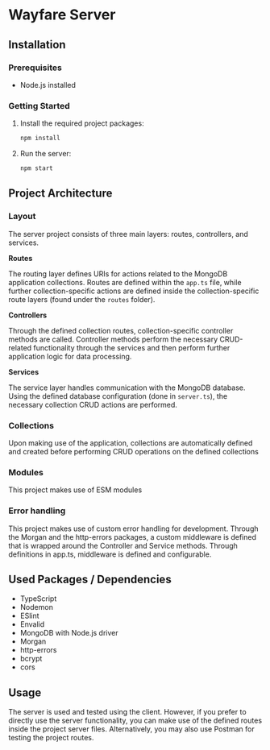 # Wayfare Server

## Installation

### Prerequisites

- Node.js installed

### Getting Started

1. Install the required project packages:

   ```bash
   npm install
   ```

2. Run the server:

   ```bash
   npm start
   ```

## Project Architecture

### Layout

The server project consists of three main layers: routes, controllers, and services.

**Routes**

The routing layer defines URIs for actions related to the MongoDB application collections. Routes are defined within the `app.ts` file, while further collection-specific actions are defined inside the collection-specific route layers (found under the `routes` folder).

**Controllers**

Through the defined collection routes, collection-specific controller methods are called. Controller methods perform the necessary CRUD-related functionality through the services and then perform further application logic for data processing.

**Services**

The service layer handles communication with the MongoDB database. Using the defined database configuration (done in `server.ts`), the necessary collection CRUD actions are performed.

### Collections

Upon making use of the application, collections are automatically defined and created before performing CRUD operations on the defined collections

### Modules

This project makes use of ESM modules

### Error handling

This project makes use of custom error handling for development. Through the Morgan and the http-errors packages, a custom middleware is defined that is wrapped around the Controller and Service methods. Through definitions in app.ts, middleware is defined and configurable.

## Used Packages / Dependencies

- TypeScript
- Nodemon
- ESlint
- Envalid
- MongoDB with Node.js driver
- Morgan
- http-errors
- bcrypt
- cors

## Usage

The server is used and tested using the client. However, if you prefer to directly use the server functionality, you can make use of the defined routes inside the project server files. Alternatively, you may also use Postman for testing the project routes.
